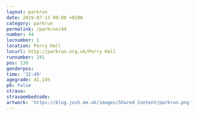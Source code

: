 ```yaml
---
layout: parkrun
date: 2019-07-13 09:00 +0100
category: parkrun
permalink: /parkrun/44
number: 44
locnumber: 1
location: Perry Hall
locurl: http://parkrun.org.uk/Perry Hall
runnumber: 241
pos: 138
genderpos: 
time: '32:49'
agegrade: 41.14%
pb: False
strava: 
stravaembedcode:
artwork: 'https://blog.josh.me.uk/images/Shared Content/parkrun.png'
---
```

